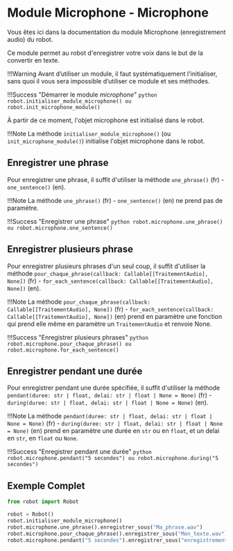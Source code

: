 # Module Microphone - Microphone

Vous êtes ici dans la documentation du module Microphone (enregistrement audio) du robot.

Ce module permet au robot d'enregistrer votre voix dans le but de la convertir en texte.

!!!Warning
    Avant d’utiliser un module, il faut systématiquement l'initialiser, sans quoi il vous sera impossible d’utiliser ce module et ses méthodes.

!!!Success "Démarrer le module _microphone_"
    ```python
    robot.initialiser_module_microphone()
    ou
    robot.init_microphone_module()
    ```

À partir de ce moment, l'objet microphone est initialisé dans le robot.

!!!Note
La méthode `initialiser_module_microphone()` (ou `init_microphone_module()`) initialise l'objet microphone dans le robot.

## Enregistrer une phrase

Pour enregistrer une phrase, il suffit d'utiliser la méthode `une_phrase()` (fr) - `one_sentence()` (en).

!!!Note
    La méthode `une_phrase()` (fr) - `one_sentence()` (en) ne prend pas de
    paramètre.

!!!Success "Enregistrer une phrase"
    ```python
    robot.microphone.une_phrase()
    ou
    robot.microphone.one_sentence()
    ```

## Enregistrer plusieurs phrase

Pour enregistrer plusieurs phrases d'un seul coup, il suffit d'utiliser la
méthode `pour_chaque_phrase(callback: Callable[[TraitementAudio], None])` (fr) - `for_each_sentence(callback: Callable[[TraitementAudio], None])` (en).

!!!Note
    La méthode `pour_chaque_phrase(callback: Callable[[TraitementAudio], None])` (fr) - `for_each_sentence(callback: Callable[[TraitementAudio], None])` (en)
    prend en paramètre une fonction qui prend elle même en paramètre un `TraitementAudio` et renvoie None.

!!!Success "Enregistrer plusieurs phrases"
    ```python
    robot.microphone.pour_chaque_phrase()
    ou
    robot.microphone.for_each_sentence()
    ```

## Enregistrer pendant une durée

Pour enregistrer pendant une durée spécifiée, il suffit d'utiliser la
méthode `pendant(duree: str | float, delai: str | float | None = None)` (fr) - `during(duree: str | float, delai: str | float | None = None)` (en).

!!!Note
    La méthode `pendant(duree: str | float, delai: str | float | None = None)` (fr) - `during(duree: str | float, delai: str | float | None = None)` (en)
    prend en paramètre une durée en `str` ou en `float`, et un delai en `str`, en
    `float` ou `None`.

!!!Success "Enregistrer pendant une durée"
    ```python
    robot.microphone.pendant("5 secondes")
    ou
    robot.microphone.during("5 secondes")
    ```

## Exemple Complet

```python
from robot import Robot

robot = Robot()
robot.initialiser_module_microphone()
robot.microphone.une_phrase().enregistrer_sous("Ma_phrase.wav")
robot.microphone.pour_chaque_phrase().enregistrer_sous("Mon_texte.wav")
robot.microphone.pendant("5 secondes").enregistrer_sous("enregistrement.wav")
```
